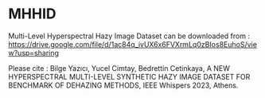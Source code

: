 # MHHID
Multi-Level Hyperspectral Hazy Image Dataset can be downloaded from : https://drive.google.com/file/d/1ac84q_ivUX6x6FVXrmLq0zBIos8EuhoS/view?usp=sharing

Please cite : Bilge Yazıcı, Yucel Cimtay, Bedrettin Cetinkaya, A NEW HYPERSPECTRAL MULTI-LEVEL SYNTHETIC HAZY IMAGE DATASET FOR
BENCHMARK OF DEHAZING METHODS, IEEE Whispers 2023, Athens.

